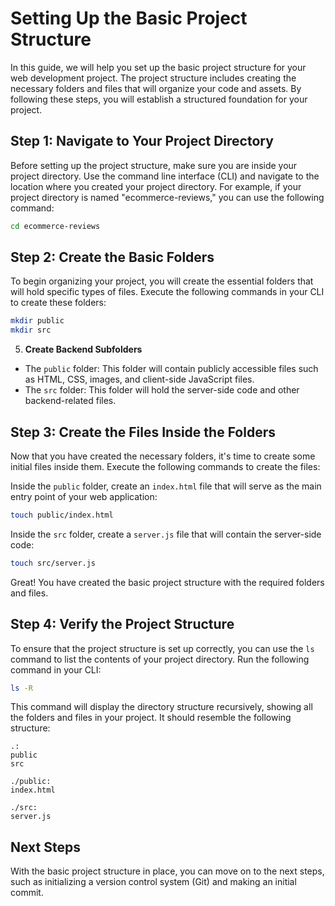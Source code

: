 # Setting Up the Basic Project Structure

In this guide, we will help you set up the basic project structure for your web development project. The project structure includes creating the necessary folders and files that will organize your code and assets. By following these steps, you will establish a structured foundation for your project.

## Step 1: Navigate to Your Project Directory

Before setting up the project structure, make sure you are inside your project directory. Use the command line interface (CLI) and navigate to the location where you created your project directory. For example, if your project directory is named "ecommerce-reviews," you can use the following command:

```bash
cd ecommerce-reviews
```

## Step 2: Create the Basic Folders

To begin organizing your project, you will create the essential folders that will hold specific types of files. Execute the following commands in your CLI to create these folders:

```bash
mkdir public
mkdir src
```

5. **Create Backend Subfolders**

- The `public` folder: This folder will contain publicly accessible files such as HTML, CSS, images, and client-side JavaScript files.
- The `src` folder: This folder will hold the server-side code and other backend-related files.

## Step 3: Create the Files Inside the Folders

Now that you have created the necessary folders, it's time to create some initial files inside them. Execute the following commands to create the files:

Inside the `public` folder, create an `index.html` file that will serve as the main entry point of your web application:

```bash
touch public/index.html
```

Inside the `src` folder, create a `server.js` file that will contain the server-side code:

```bash
touch src/server.js
```

Great! You have created the basic project structure with the required folders and files.

## Step 4: Verify the Project Structure

To ensure that the project structure is set up correctly, you can use the `ls` command to list the contents of your project directory. Run the following command in your CLI:

```bash
ls -R
```

This command will display the directory structure recursively, showing all the folders and files in your project. It should resemble the following structure:

```
.:
public
src

./public:
index.html

./src:
server.js
```

## Next Steps

With the basic project structure in place, you can move on to the next steps, such as initializing a version control system (Git) and making an initial commit.
